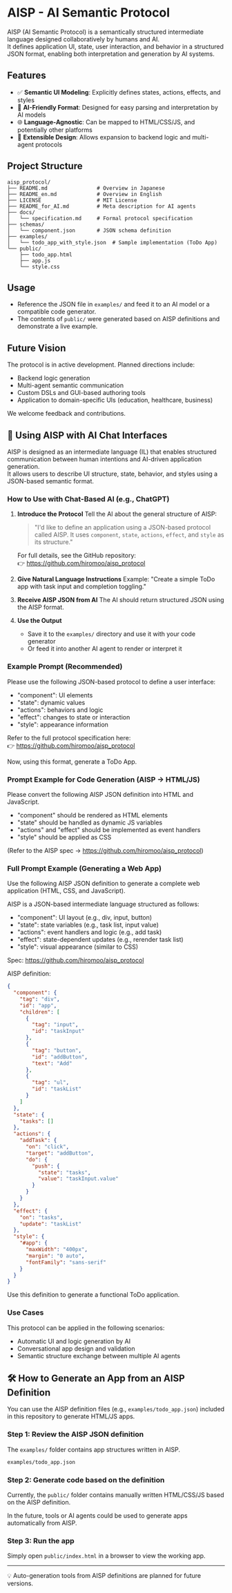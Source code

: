 # AISP - AI Semantic Protocol

AISP (AI Semantic Protocol) is a semantically structured intermediate language designed collaboratively by humans and AI.  
It defines application UI, state, user interaction, and behavior in a structured JSON format, enabling both interpretation and generation by AI systems.

## Features

- ✅ **Semantic UI Modeling**: Explicitly defines states, actions, effects, and styles
- 🤖 **AI-Friendly Format**: Designed for easy parsing and interpretation by AI models
- 🌐 **Language-Agnostic**: Can be mapped to HTML/CSS/JS, and potentially other platforms
- 🚀 **Extensible Design**: Allows expansion to backend logic and multi-agent protocols

## Project Structure

```
aisp_protocol/
├── README.md                # Overview in Japanese
├── README_en.md             # Overview in English
├── LICENSE                  # MIT License
├── README_for_AI.md         # Meta description for AI agents
├── docs/
│   └── specification.md     # Formal protocol specification
├── schemas/
│   └── component.json       # JSON schema definition
├── examples/
│   └── todo_app_with_style.json  # Sample implementation (ToDo App)
└── public/
    ├── todo_app.html
    ├── app.js
    └── style.css
```

## Usage

- Reference the JSON file in `examples/` and feed it to an AI model or a compatible code generator.
- The contents of `public/` were generated based on AISP definitions and demonstrate a live example.

## Future Vision

The protocol is in active development. Planned directions include:

- Backend logic generation
- Multi-agent semantic communication
- Custom DSLs and GUI-based authoring tools
- Application to domain-specific UIs (education, healthcare, business)

We welcome feedback and contributions.




## 🤖 Using AISP with AI Chat Interfaces

AISP is designed as an intermediate language (IL) that enables structured communication between human intentions and AI-driven application generation.  
It allows users to describe UI structure, state, behavior, and styles using a JSON-based semantic format.

### How to Use with Chat-Based AI (e.g., ChatGPT)

1. **Introduce the Protocol**
   Tell the AI about the general structure of AISP:

   > "I'd like to define an application using a JSON-based protocol called AISP. It uses `component`, `state`, `actions`, `effect`, and `style` as its structure."

   For full details, see the GitHub repository:  
   👉 https://github.com/hiromoo/aisp_protocol

2. **Give Natural Language Instructions**
   Example: "Create a simple ToDo app with task input and completion toggling."

3. **Receive AISP JSON from AI**
   The AI should return structured JSON using the AISP format.

4. **Use the Output**
   - Save it to the `examples/` directory and use it with your code generator
   - Or feed it into another AI agent to render or interpret it



### Example Prompt (Recommended)

Please use the following JSON-based protocol to define a user interface:

- "component": UI elements
- "state": dynamic values
- "actions": behaviors and logic
- "effect": changes to state or interaction
- "style": appearance information

Refer to the full protocol specification here:  
👉 https://github.com/hiromoo/aisp_protocol

Now, using this format, generate a ToDo App.

### Prompt Example for Code Generation (AISP → HTML/JS)

Please convert the following AISP JSON definition into HTML and JavaScript.

- "component" should be rendered as HTML elements
- "state" should be handled as dynamic JS variables
- "actions" and "effect" should be implemented as event handlers
- "style" should be applied as CSS

(Refer to the AISP spec → https://github.com/hiromoo/aisp_protocol)



### Full Prompt Example (Generating a Web App)

Use the following AISP JSON definition to generate a complete web application (HTML, CSS, and JavaScript).

AISP is a JSON-based intermediate language structured as follows:

- "component": UI layout (e.g., div, input, button)
- "state": state variables (e.g., task list, input value)
- "actions": event handlers and logic (e.g., add task)
- "effect": state-dependent updates (e.g., rerender task list)
- "style": visual appearance (similar to CSS)

Spec: https://github.com/hiromoo/aisp_protocol

AISP definition:
```json
{
  "component": {
    "tag": "div",
    "id": "app",
    "children": [
      {
        "tag": "input",
        "id": "taskInput"
      },
      {
        "tag": "button",
        "id": "addButton",
        "text": "Add"
      },
      {
        "tag": "ul",
        "id": "taskList"
      }
    ]
  },
  "state": {
    "tasks": []
  },
  "actions": {
    "addTask": {
      "on": "click",
      "target": "addButton",
      "do": {
        "push": {
          "state": "tasks",
          "value": "taskInput.value"
        }
      }
    }
  },
  "effect": {
    "on": "tasks",
    "update": "taskList"
  },
  "style": {
    "#app": {
      "maxWidth": "400px",
      "margin": "0 auto",
      "fontFamily": "sans-serif"
    }
  }
}
```

Use this definition to generate a functional ToDo application.


### Use Cases

This protocol can be applied in the following scenarios:

- Automatic UI and logic generation by AI
- Conversational app design and validation
- Semantic structure exchange between multiple AI agents

## 🛠 How to Generate an App from an AISP Definition

You can use the AISP definition files (e.g., `examples/todo_app.json`) included in this repository to generate HTML/JS apps.

### Step 1: Review the AISP JSON definition

The `examples/` folder contains app structures written in AISP.

```bash
examples/todo_app.json
```

### Step 2: Generate code based on the definition

Currently, the `public/` folder contains manually written HTML/CSS/JS based on the AISP definition.

In the future, tools or AI agents could be used to generate apps automatically from AISP.

### Step 3: Run the app

Simply open `public/index.html` in a browser to view the working app.

---

💡 Auto-generation tools from AISP definitions are planned for future versions.
